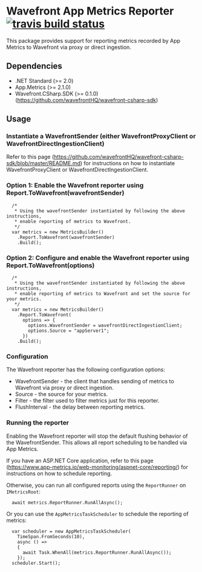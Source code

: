 # Wavefront App Metrics Reporter [![travis build status](https://travis-ci.com/wavefrontHQ/wavefront-appmetrics-csharp-sdk.svg?branch=master)](https://travis-ci.com/wavefrontHQ/wavefront-appmetrics-csharp-sdk)

This package provides support for reporting metrics recorded by App Metrics to Wavefront via proxy or direct ingestion.

## Dependencies
  * .NET Standard (>= 2.0)
  * App.Metrics (>= 2.1.0)
  * Wavefront.CSharp.SDK (>= 0.1.0) (https://github.com/wavefrontHQ/wavefront-csharp-sdk)

## Usage

### Instantiate a WavefrontSender (either WavefrontProxyClient or WavefrontDirectIngestionClient)
Refer to this page (https://github.com/wavefrontHQ/wavefront-csharp-sdk/blob/master/README.md)
for instructions on how to instantiate WavefrontProxyClient or WavefrontDirectIngestionClient.

### Option 1: Enable the Wavefront reporter using Report.ToWavefront(wavefrontSender)
```
  /*
   * Using the wavefrontSender instantiated by following the above instructions,
   * enable reporting of metrics to Wavefront.
   */
  var metrics = new MetricsBuilder()
    .Report.ToWavefront(wavefrontSender)
    .Build();
```

### Option 2: Configure and enable the Wavefront reporter using Report.ToWavefront(options)
```
  /*
   * Using the wavefrontSender instantiated by following the above instructions,
   * enable reporting of metrics to Wavefront and set the source for your metrics. 
   */
  var metrics = new MetricsBuilder()
    .Report.ToWavefront(
      options => {
        options.WavefrontSender = wavefrontDirectIngestionClient;
        options.Source = "appServer1";
      })
    .Build();
```

### Configuration
The Wavefront reporter has the following configuration options:
  * WavefrontSender - the client that handles sending of metrics to Wavefront via proxy or direct ingestion.
  * Source - the source for your metrics.
  * Filter - the filter used to filter metrics just for this reporter.
  * FlushInterval - the delay between reporting metrics.

### Running the reporter
Enabling the Wavefront reporter will stop the default flushing behavior of the WavefrontSender.
This allows all report scheduling to be handled via App Metrics.

If you have an ASP.NET Core application, refer to this page
(https://www.app-metrics.io/web-monitoring/aspnet-core/reporting/)
for instructions on how to schedule reporting.

Otherwise, you can run all configured reports using the `ReportRunner` on `IMetricsRoot`:

``` 
  await metrics.ReportRunner.RunAllAsync();
```

Or you can use the `AppMetricsTaskScheduler` to schedule the reporting of metrics:

```
  var scheduler = new AppMetricsTaskScheduler(
    TimeSpan.FromSeconds(10),
    async () =>
    {
      await Task.WhenAll(metrics.ReportRunner.RunAllAsync());
    });
  scheduler.Start();
```
